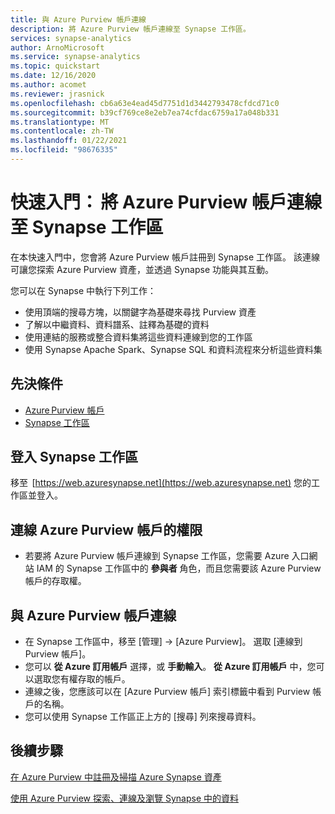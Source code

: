 ```yaml
---
title: 與 Azure Purview 帳戶連線 
description: 將 Azure Purview 帳戶連線至 Synapse 工作區。
services: synapse-analytics
author: ArnoMicrosoft
ms.service: synapse-analytics
ms.topic: quickstart
ms.date: 12/16/2020
ms.author: acomet
ms.reviewer: jrasnick
ms.openlocfilehash: cb6a63e4ead45d7751d1d3442793478cfdcd71c0
ms.sourcegitcommit: b39cf769ce8e2eb7ea74cfdac6759a17a048b331
ms.translationtype: MT
ms.contentlocale: zh-TW
ms.lasthandoff: 01/22/2021
ms.locfileid: "98676335"
---
```

# <a name="quickstartconnect-an-azure-purview-account-to-a-synapse-workspace"></a>快速入門： 將 Azure Purview 帳戶連線至 Synapse 工作區 


在本快速入門中，您會將 Azure Purview 帳戶註冊到 Synapse 工作區。 該連線可讓您探索 Azure Purview 資產，並透過 Synapse 功能與其互動。 

您可以在 Synapse 中執行下列工作： 
- 使用頂端的搜尋方塊，以關鍵字為基礎來尋找 Purview 資產 
- 了解以中繼資料、資料譜系、註釋為基礎的資料 
- 使用連結的服務或整合資料集將這些資料連線到您的工作區 
- 使用 Synapse Apache Spark、Synapse SQL 和資料流程來分析這些資料集 

## <a name="prerequisites"></a>先決條件 
- [Azure Purview 帳戶](../../purview/create-catalog-portal.md) 
- [Synapse 工作區](../quickstart-create-workspace.md) 

## <a name="signin-toa-synapse-workspace"></a>登入 Synapse 工作區 

移至  [https://web.azuresynapse.net](https://web.azuresynapse.net) 您的工作區並登入。 

## <a name="permissions-for-connecting-an-azure-purview-account"></a>連線 Azure Purview 帳戶的權限 

- 若要將 Azure Purview 帳戶連線到 Synapse 工作區，您需要 Azure 入口網站 IAM 的 Synapse 工作區中的 **參與者** 角色，而且您需要該 Azure Purview 帳戶的存取權。

## <a name="connect-an-azure-purview-account"></a>與 Azure Purview 帳戶連線  

- 在 Synapse 工作區中，移至 [管理]  ->  [Azure Purview]。 選取 [連線到 Purview 帳戶]。 
- 您可以 **從 Azure 訂用帳戶** 選擇，或 **手動輸入**。 **從 Azure 訂用帳戶** 中，您可以選取您有權存取的帳戶。 
- 連線之後，您應該可以在 [Azure Purview 帳戶] 索引標籤中看到 Purview 帳戶的名稱。 
- 您可以使用 Synapse 工作區正上方的 [搜尋] 列來搜尋資料。 

## <a name="nextsteps"></a>後續步驟 

[在 Azure Purview 中註冊及掃描 Azure Synapse 資產](../../purview/register-scan-azure-synapse-analytics.md)

[使用 Azure Purview 探索、連線及瀏覽 Synapse 中的資料](how-to-discover-connect-analyze-azure-purview.md)   
